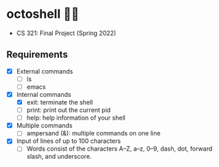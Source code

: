 # octoshell 🐙🐚
- CS 321: Final Project (Spring 2022)

## Requirements
 - [x] External commands
    - [ ] ls
    - [ ] emacs
 - [x] Internal commands
    - [x] exit: terminate the shell
    - [ ] print: print out the current pid
    - [ ] help: help information of your shell
 - [x] Multiple commands
    - [ ] ampersand (&): multiple commands on one line
 - [x] Input of lines of up to 100 characters
    - [ ] Words consist of the characters A–Z, a–z, 0–9, dash, dot, forward slash, and underscore.
